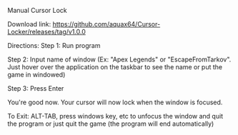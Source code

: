 Manual Cursor Lock

Download link:
https://github.com/aquax64/Cursor-Locker/releases/tag/v1.0.0

Directions:
Step 1: Run program

Step 2: Input name of window (Ex: "Apex Legends" or "EscapeFromTarkov". Just hover over the application on the taskbar to see the name or put the game in windowed)

Step 3: Press Enter

You're good now. Your cursor will now lock when the window is focused.

To Exit: ALT-TAB, press windows key, etc to unfocus the window and quit the program or just quit the game (the program will end automatically)
